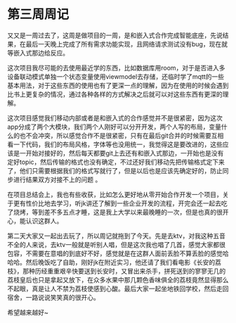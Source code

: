 # **第三周周记**

   又又是一周过去了，这周是做项目的一周，是和嵌入式合作完成智能底座，先说结果，在最后一天晚上完成了所有需求功能实现，且网络请求测试没有bug，现在就等嵌入式那边给反应。

  这次项目我尽可能的去使用最近学的东西，比如数据库用room，对于是否进入多设备联动模式单独一个状态变量使用viewmodel去存储，还临时学了mqtt的一些基本用法，对于这些东西的使用也有了更深一点的理解，因为在使用的时候会遇到比书上更复杂的情况，通过各种各样的方式解决之后就可以对这些东西有更深的理解。

  这次项目感觉我们移动内部或者是和嵌入式的合作感觉并不是很紧密，因为这次app分成了两个大模块，我们两个人刚好可以分开开发，两个人写的布局，变量什么的也不会冲突，所以感觉合作不是很紧密，只有在最后git合并的时候需要互相看一下代码，我们的布局风格，字体等也没用统一，我觉得这是要改进的，这些应该是一开始对接好的，然后每天都要git上去还有和嵌入式那边，一开始也是没有定好topic，然后传输的格式也没有确定，不过还好我们移动先把传输格式定下来了，他们只需要根据我们的格式写就行了，但是以后也是应该先确定好的，防止同步进行结果双方对接不上的问题 。

 在项目总结会上，我也有些收获，比如怎么更好地从零开始合作开发一个项目，关于更有性价比地去学习，听jk讲还了解到一些企业开发的流程，开完会还一起去吃了烧烤，等到差不多五点才睡，这是我上大学以来最晚睡的一次，但是也真的很开心，能认识这群人。

​		第二天大家又一起出去玩了，所以周记就拖到了今天。先是去ktv，对我这种五音不全的人来说，去ktv一般就是听别人唱，但是这次我也唱了几首，感觉大家都很包容，不需要在意唱的到底好不好，感觉就是在这群人面前丢脸不算丢脸的感觉哈哈哈。然后晚饭吃了自助，刚好jk在附近实习，他还请了我们看电影《长安的荔枝》，那种历经重重艰辛快要送到长安时，又冒出来杀手，拼死送到的寥寥无几的荔枝皇后也只是拿起又放下，在众多水果中那几颗色香味俱全的荔枝竟然显得那么不起眼，真是让人不禁为荔枝使感到心酸。最后大家一起坐地铁回学校，然后走回宿舍，一路说说笑笑真的很开心。

  希望越来越好~